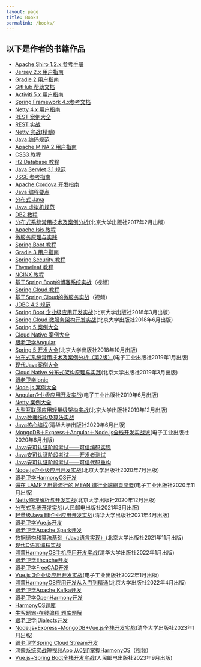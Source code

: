 ```yaml
---
layout: page
title: Books
permalink: /books/
---
```


## 以下是作者的书籍作品

* [Apache Shiro 1.2.x 参考手册](https:///waylau.com/apache-shiro-1.2.x-reference/)
* [Jersey 2.x 用户指南](https://github.com/waylau/Jersey-2.x-User-Guide)
* [Gradle 2 用户指南](https://github.com/waylau/Gradle-2-User-Guide)
* [GitHub 帮助文档](https://github.com/waylau/github-help)
* [Activiti 5.x 用户指南](https://github.com/waylau/activiti-5.x-user-guide)
* [Spring Framework 4.x参考文档](https://github.com/waylau/spring-framework-4-reference)
* [Netty 4.x 用户指南](https:///waylau.com/netty-4-user-guide/)
* [REST 案例大全](https://github.com/waylau/RestDemo)
* [REST 实战](https://github.com/waylau/rest-in-action)
* [Netty 实战(精髓)](https:///waylau.com/essential-netty-in-action)
* [Java 编码规范](https://github.com/waylau/java-code-conventions/)
* [Apache MINA 2 用户指南](https://github.com/waylau/apache-mina-2.x-user-guide)
* [CSS3 教程](https://github.com/waylau/css3-tutorial)
* [H2 Database 教程](https://github.com/waylau/h2-database-doc)
* [Java Servlet 3.1 规范](https://github.com/waylau/servlet-3.1-specification)
* [JSSE 参考指南](https://github.com/waylau/jsse-reference-guide)
* [Apache Cordova 开发指南](https://github.com/waylau/cordova-dev-guide) 
* [Java 编程要点](https://github.com/waylau/essential-java) 
* [分布式 Java](https://github.com/waylau/distributed-java)
* [Java 虚拟机规范](https://github.com/waylau/java-virtual-machine-specification) 
* [DB2 教程](https://github.com/waylau/db2-tutorial)
* [分布式系统常用技术及案例分析](https://github.com/waylau/distributed-systems-technologies-and-cases-analysis/tree/1.0.x)(北京大学出版社2017年2月出版)
* [Apache Isis 教程](https://github.com/waylau/apache-isis-tutorial)
* [微服务原理与实践](https://github.com/waylau/microservices-principles-and-practices)
* [Spring Boot 教程](https://github.com/waylau/spring-boot-tutorial)
* [Gradle 3 用户指南](https://github.com/waylau/gradle-3-user-guide)
* [Spring Security 教程](https://github.com/waylau/spring-security-tutorial)
* [Thymeleaf 教程](https://github.com/waylau/thymeleaf-tutorial)
* [NGINX 教程](https://github.com/waylau/nginx-tutorial)
* [基于Spring Boot的博客系统实战](http://coding.imooc.com/class/125.html)（视频）
* [Spring Cloud 教程](https://github.com/waylau/spring-cloud-tutorial)
* [基于Spring Cloud的微服务实战](https://coding.imooc.com/class/177.html)（视频）
* [JDBC 4.2 规范](https://github.com/waylau/jdbc-specification)
* [Spring Boot 企业级应用开发实战](https://github.com/waylau/spring-boot-enterprise-application-development)(北京大学出版社2018年3月出版)
* [Spring Cloud 微服务架构开发实战](https://github.com/waylau/spring-cloud-microservices-development)(北京大学出版社2018年6月出版)
* [Spring 5 案例大全](https://github.com/waylau/spring-5-book)
* [Cloud Native 案例大全](https://github.com/waylau/cloud-native-book-demos)
* [跟老卫学Angular](https://github.com/waylau/angular-tutorial)
* [Spring 5 开发大全](https://github.com/waylau/spring-5-book)(北京大学出版社2018年10月出版)
* [分布式系统常用技术及案例分析（第2版）](https://github.com/waylau/distributed-systems-technologies-and-cases-analysis)(电子工业出版社2019年1月出版)
* [现代Java案例大全](https://github.com/waylau/modern-java-demos)
* [Cloud Native 分布式架构原理与实践](https://github.com/waylau/cloud-native-book-demos)(北京大学出版社2019年3月出版)
* [跟老卫学Ionic](https://github.com/waylau/ionic-framework-tutorial)
* [Node.js 案例大全](https://github.com/waylau/nodejs-book-samples)
* [Angular企业级应用开发实战](https://github.com/waylau/angular-enterprise-application-development-samples)(电子工业出版社2019年6月出版)
* [Netty 案例大全](https://github.com/waylau/netty-4-user-guide-demos/)
* [大型互联网应用轻量级架构实战](https://github.com/waylau/lite-book-demos)(北京大学出版社2019年12月出版)
* [Java数据结构及算法实战](https://github.com/waylau/java-data-structures-and-algorithms-in-action)
* [Java核心编程](https://github.com/waylau/modern-java-demos)(清华大学出版社2020年6月出版)
* [MongoDB＋Express＋Angular＋Node.js全栈开发实战派](https://github.com/waylau/mean-book-samples)(电子工业出版社2020年6月出版)
* [Java安可认证阶段考试——可信编码实现](https://github.com/waylau/java-trusted-coding-exam)
* [Java安可认证阶段考试——开发者测试](https://github.com/waylau/java-trusted-testing-exam)
* [Java安可认证阶段考试——可信代码重构](https://github.com/waylau/java-trusted-code-refactoring-exam)
* [Node.js企业级应用开发实战](https://github.com/waylau/nodejs-book-samples)(北京大学出版社2020年7月出版)
* [跟老卫学HarmonyOS开发](https://github.com/waylau/harmonyos-tutorial)
* [還在 LAMP？用最流行的 MEAN 進行全端網頁開發](https://www.tenlong.com.tw/products/9789865501624)(电子工业出版社2020年11月出版)
* [Netty原理解析与开发实战](https:///waylau.com/netty-4-user-guide/)(北京大学出版社2020年12月出版)
* [分布式系统开发实战](https://github.com/waylau/distributed-system-tutorial-samples)(人民邮电出版社2021年3月出版)
* [轻量级Java EE企业应用开发实战](https://github.com/waylau/java-ee-enterprise-development-samples)(清华大学出版社2021年4月出版)
* [跟老卫学Vue.js开发](https://github.com/waylau/vuejs-enterprise-application-development)
* [跟老卫学Apache Spark开发](https://github.com/waylau/apache-spark-tutorial)
* [数据结构和算法基础（Java语言实现）](https://github.com/waylau/java-data-structures-and-algorithms-in-action)(北京大学出版社2021年11月出版)
* [现代C语言编程实战](https://github.com/waylau/modern-c-programming)
* [鸿蒙HarmonyOS手机应用开发实战](https://waylau.com/about-harmonyos-mobile-application-development-book/)(清华大学出版社2022年1月出版)
* [跟老卫学Ehcache开发](https://github.com/waylau/ehcache-tutorial)
* [跟老卫学FreeCAD开发](https://github.com/waylau/freecad-tutorial)
* [Vue.js 3企业级应用开发实战](https://waylau.com/about-vuejs-enterprise-application-development)(电子工业出版社2022年1月出版)
* [鸿蒙HarmonyOS应用开发从入门到精通](https://github.com/waylau/harmonyos-tutorial)(北京大学出版社2022年4月出版)
* [跟老卫学Apache Kafka开发](https://github.com/waylau/apache-kafka-tutorial)
* [跟老卫学OpenHarmony开发](https://github.com/waylau/openharmony-tutorial)
* [HarmonyOS题库](https://github.com/waylau/harmonyos-exam)
* [牛客题霸-在线编程 题库题解](https://github.com/waylau/nowcoder-exam-oj)
* [跟老卫学jDialects开发](https://github.com/waylau/jdialects-tutorial)
* [Node.js+Express+MongoDB+Vue.js全栈开发实战](https://github.com/waylau/full-stack-development-with-vuejs-and-nodejs)(清华大学出版社2023年1月出版)
* [跟老卫学Spring Cloud Stream开发](https://github.com/waylau/spring-cloud-stream-tutorial/)
* [鸿蒙系统实战短视频App 从0到1掌握HarmonyOS](https://coding.imooc.com/class/674.html)（视频）
* [Vue.js+Spring Boot全栈开发实战](https://github.com/waylau/full-stack-development-with-vuejs-and-spring-boot)(人民邮电出版社2023年9月出版)
